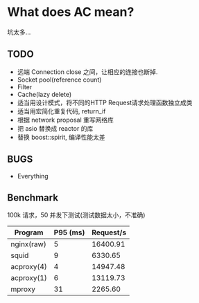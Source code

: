 What does AC mean?
==================

坑太多...

TODO
------------------
* 远端 Connection close 之间，让相应的连接也断掉.
* Socket pool(reference count)
* Filter
* Cache(lazy delete)
* 适当用设计模式，将不同的HTTP Request请求处理函数独立成类
* 适当用宏简化重复代码, return\_if
* 根据 network proposal 重写网络库
* 把 asio 替换成 reactor 的库
* 替换 boost::spirit, 编译性能太差

BUGS
------------------
* Everything


Benchmark
------------------
100k 请求，50 并发下测试(测试数据太小，不准确)

Program    | P95 (ms) | Request/s
-----------|----------|----------
nginx(raw) |    5     | 16400.91
squid      |    9     | 6330.65
acproxy(4) |    4     | 14947.48
acproxy(1) |    6     | 13119.73
mproxy     |   31     | 2265.60
